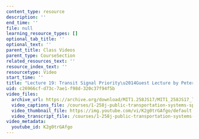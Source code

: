 ```yaml
---
content_type: resource
description: ''
end_time: ''
file: null
learning_resource_types: []
optional_tab_title: ''
optional_text: ''
parent_title: Class Videos
parent_type: CourseSection
related_resources_text: ''
resource_index_text: ''
resourcetype: Video
start_time: ''
title: "Lecture 19: Transit Signal Priority\u2014Guest Lecture by Peter G. Furth"
uid: c26966cf-d73c-7ae1-f98d-320c37f94f5b
video_files:
  archive_url: https://archive.org/download/MIT1.258JS17/MIT1_258JS17_lec19_300k.mp4
  video_captions_file: /courses/1-258j-public-transportation-systems-spring-2017/846b21ca8359545c818d060b67e7baf6_K2g0trGAfgo.vtt
  video_thumbnail_file: https://img.youtube.com/vi/K2g0trGAfgo/default.jpg
  video_transcript_file: /courses/1-258j-public-transportation-systems-spring-2017/873927329630cd2f6010a759a3f1e8e0_K2g0trGAfgo.pdf
video_metadata:
  youtube_id: K2g0trGAfgo
---
```

